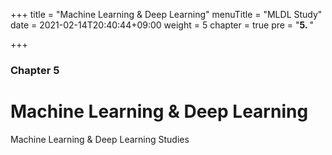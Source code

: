 +++
title = "Machine Learning & Deep Learning"
menuTitle = "MLDL Study"
date = 2021-02-14T20:40:44+09:00
weight = 5
chapter = true
pre = "<b>5. </b>"

+++

### Chapter 5

# Machine Learning & Deep Learning

Machine Learning & Deep Learning Studies

